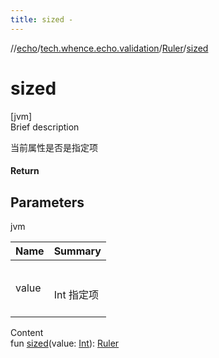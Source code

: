 ```yaml
---
title: sized -
---
```

//[echo](../../index.md)/[tech.whence.echo.validation](../index.md)/[Ruler](index.md)/[sized](sized.md)



# sized  
[jvm]  
Brief description  


当前属性是否是指定项



#### Return  






## Parameters  
  
jvm  
  
|  Name|  Summary| 
|---|---|
| value| <br><br>Int 指定项<br><br>
  
  
Content  
fun [sized](sized.md)(value: [Int](https://kotlinlang.org/api/latest/jvm/stdlib/kotlin/-int/index.html)): [Ruler](index.md)  



